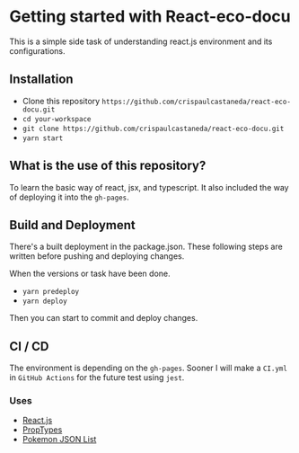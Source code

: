 
# Getting started with React-eco-docu

This is a simple side task of understanding react.js environment and its configurations.

## Installation

- Clone this repository `https://github.com/crispaulcastaneda/react-eco-docu.git`
- `cd your-workspace`
- `git clone https://github.com/crispaulcastaneda/react-eco-docu.git`
- `yarn start`

## What is the use of this repository?

To learn the basic way of react, jsx, and typescript. It also included the way of deploying it into the `gh-pages`.

## Build and Deployment

There's a built deployment in the package.json. These following steps are written before pushing and deploying changes.

When the versions or task have been done.

- `yarn predeploy`
- `yarn deploy`

Then you can start to commit and deploy changes.

## CI / CD

The environment is depending on the `gh-pages`. Sooner I will make a `CI.yml` in `GitHub Actions` for the future test using `jest`.

### Uses

- [React.js](https://react.dev/)
- [PropTypes](https://www.npmjs.com/package/prop-types)
- [Pokemon JSON List](https://raw.githubusercontent.com/Purukitto/pokemon-data.json/refs/heads/master/pokedex.json)
